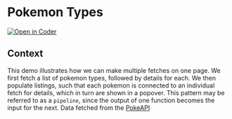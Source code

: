 # Pokemon Types
[![Open in Coder](https://ixdcoder.com/open-in-coder.svg)](https://ixdcoder.com/templates/Static/workspace?name=Pokemon&mode=auto&param.git_repo=https://bender.sheridanc.on.ca/system-design/pokemon)

## Context
This demo illustrates how we can make multiple fetches on one page. We first fetch a list of pokemon types, followed by details for each. We then populate listings, such that each pokemon is connected to an individual fetch for details, which in turn are shown in a popover. This pattern may be referred to as a `pipeline`, since the output of one function becomes the input for the next. Data fetched from the [PokeAPI](https://pokeapi.co)